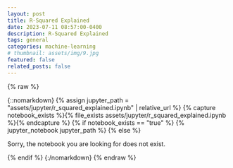```yaml
---
layout: post
title: R-Squared Explained
date: 2023-07-11 08:57:00-0400
description: R-Squared Explained
tags: general
categories: machine-learning
# thumbnail: assets/img/9.jpg
featured: false
related_posts: false
---
```


{% raw %}

{::nomarkdown}
{% assign jupyter_path = "assets/jupyter/r_squared_explained.ipynb" | relative_url %}
{% capture notebook_exists %}{% file_exists assets/jupyter/r_squared_explained.ipynb %}{% endcapture %}
{% if notebook_exists == "true" %}
    {% jupyter_notebook jupyter_path %}
{% else %}
    <p>Sorry, the notebook you are looking for does not exist.</p>
{% endif %}
{:/nomarkdown}
{% endraw %}